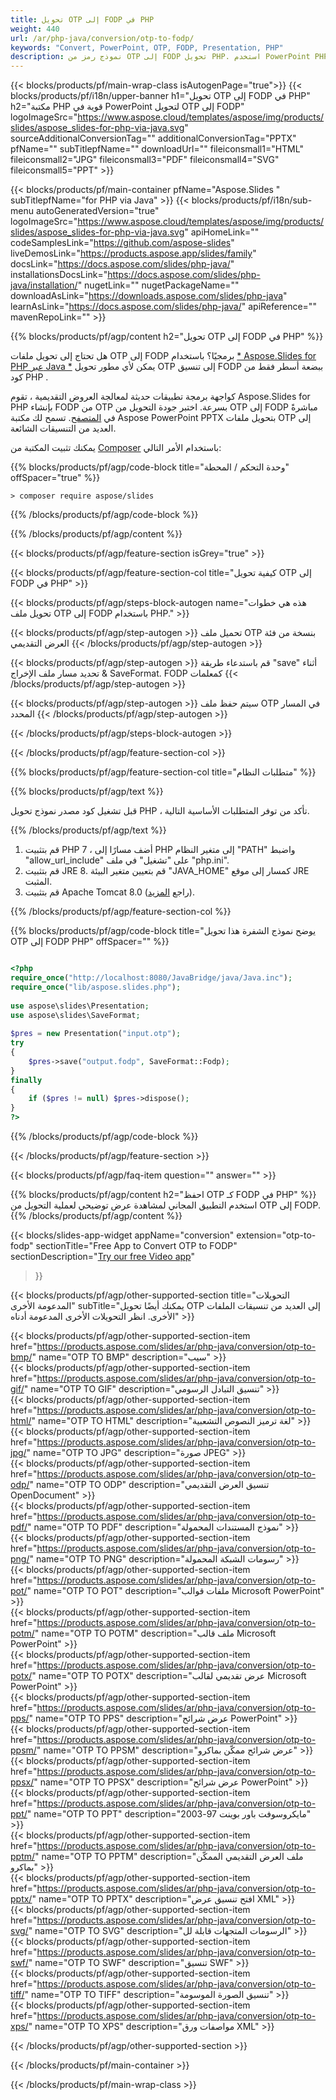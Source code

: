 ```yaml
---
title: تحويل OTP إلى FODP في PHP
weight: 440
url: /ar/php-java/conversion/otp-to-fodp/ 
keywords: "Convert, PowerPoint, OTP, FODP, Presentation, PHP"
description: نموذج رمز من OTP إلى FODP تحويل PHP. استخدم PowerPoint PHP API لتحويل ملفات OTP إلى ملفات FODP.
---
```


{{< blocks/products/pf/main-wrap-class isAutogenPage="true">}}
{{< blocks/products/pf/i18n/upper-banner h1="تحويل OTP إلى FODP في PHP" h2="مكتبة PHP قوية في PowerPoint لتحويل OTP إلى FODP" logoImageSrc="https://www.aspose.cloud/templates/aspose/img/products/slides/aspose_slides-for-php-via-java.svg" sourceAdditionalConversionTag="" additionalConversionTag="PPTX" pfName="" subTitlepfName="" downloadUrl="" fileiconsmall1="HTML" fileiconsmall2="JPG" fileiconsmall3="PDF" fileiconsmall4="SVG" fileiconsmall5="PPT" >}}

{{< blocks/products/pf/main-container pfName="Aspose.Slides " subTitlepfName="for PHP via Java" >}}
{{< blocks/products/pf/i18n/sub-menu autoGeneratedVersion="true" logoImageSrc="https://www.aspose.cloud/templates/aspose/img/products/slides/aspose_slides-for-php-via-java.svg" apiHomeLink="" codeSamplesLink="https://github.com/aspose-slides" liveDemosLink="https://products.aspose.app/slides/family" docsLink="https://docs.aspose.com/slides/php-java/" installationsDocsLink="https://docs.aspose.com/slides/php-java/installation/" nugetLink="" nugetPackageName="" downloadAsLink="https://downloads.aspose.com/slides/php-java" learnAsLink="https://docs.aspose.com/slides/php-java/" apiReference="" mavenRepoLink="" >}}

{{% blocks/products/pf/agp/content h2="تحويل OTP إلى FODP في PHP" %}}

هل تحتاج إلى تحويل ملفات OTP إلى FODP برمجيًا؟ باستخدام [* Aspose.Slides for PHP عبر Java *](https://products.aspose.com/slides/ar/php-java/) يمكن لأي مطور تحويل OTP إلى تنسيق FODP ببضعة أسطر فقط من كود PHP .

كواجهة برمجة تطبيقات حديثة لمعالجة العروض التقديمية ، تقوم Aspose.Slides for PHP بإنشاء FODP من OTP بسرعة. اختبر جودة التحويل من OTP إلى FODP مباشرةً في [المتصفح](https://products.aspose.app/slides/conversion). تسمح لك مكتبة Aspose PowerPoint PPTX بتحويل ملفات OTP إلى العديد من التنسيقات الشائعة.

يمكنك تثبيت المكتبة من [Composer](https://packagist.org/packages/aspose/slides) باستخدام الأمر التالي:

{{% blocks/products/pf/agp/code-block title="وحدة التحكم / المحطة" offSpacer="true" %}}

```console
> composer require aspose/slides 

```

{{% /blocks/products/pf/agp/code-block %}}

{{% /blocks/products/pf/agp/content %}}

{{< blocks/products/pf/agp/feature-section isGrey="true" >}}

{{< blocks/products/pf/agp/feature-section-col title="كيفية تحويل OTP إلى FODP في PHP" >}}

{{< blocks/products/pf/agp/steps-block-autogen name="هذه هي خطوات تحويل ملف OTP إلى FODP باستخدام PHP." >}}

{{< blocks/products/pf/agp/step-autogen >}}
تحميل ملف OTP بنسخة من فئة العرض التقديمي
{{< /blocks/products/pf/agp/step-autogen >}}

{{< blocks/products/pf/agp/step-autogen >}}
قم باستدعاء طريقة "save" أثناء تحديد مسار ملف الإخراج & SaveFormat. FODP كمعلمات
{{< /blocks/products/pf/agp/step-autogen >}}

{{< blocks/products/pf/agp/step-autogen >}}
سيتم حفظ ملف OTP في المسار المحدد
{{< /blocks/products/pf/agp/step-autogen >}}

{{< /blocks/products/pf/agp/steps-block-autogen >}}

{{< /blocks/products/pf/agp/feature-section-col >}}

{{% blocks/products/pf/agp/feature-section-col title="متطلبات النظام" %}}

{{% blocks/products/pf/agp/text %}}

 قبل تشغيل كود مصدر نموذج تحويل PHP ، تأكد من توفر المتطلبات الأساسية التالية.

{{% /blocks/products/pf/agp/text %}}

1. قم بتثبيت PHP 7 ، أضف مسارًا إلى PHP إلى متغير النظام "PATH" واضبط "allow_url_include" على "تشغيل" في ملف "php.ini".
1. قم بتثبيت JRE 8. قم بتعيين متغير البيئة "JAVA_HOME" كمسار إلى موقع JRE المثبت.
1. قم بتثبيت Apache Tomcat 8.0 (راجع [المزيد](https://docs.aspose.com/slides/php-java/installation/)). 

{{% /blocks/products/pf/agp/feature-section-col %}}

{{% blocks/products/pf/agp/code-block title="يوضح نموذج الشفرة هذا تحويل OTP إلى FODP PHP" offSpacer="" %}}

```php

<?php
require_once("http://localhost:8080/JavaBridge/java/Java.inc");
require_once("lib/aspose.slides.php");
 
use aspose\slides\Presentation;
use aspose\slides\SaveFormat;
 
$pres = new Presentation("input.otp");
try
{
    $pres->save("output.fodp", SaveFormat::Fodp);
}
finally
{
    if ($pres != null) $pres->dispose();
}
?>

```
{{% /blocks/products/pf/agp/code-block %}}

{{< /blocks/products/pf/agp/feature-section >}}

{{< blocks/products/pf/agp/faq-item question="" answer="" >}}
 
{{% blocks/products/pf/agp/content h2="احفظ OTP كـ FODP في PHP" %}}
استخدم التطبيق المجاني لمشاهدة عرض توضيحي لعملية التحويل من OTP إلى FODP. 
{{% /blocks/products/pf/agp/content %}}

<!-- aboutfile Starts -->

{{< blocks/slides-app-widget 
appName="conversion"
extension="otp-to-fodp"
sectionTitle="Free App to Convert OTP to FODP" 
sectionDescription="[Try our free Video app](https://products.aspose.app/slides/video/)" 
>}}

<!-- aboutfile Ends -->

{{< blocks/products/pf/agp/other-supported-section title="التحويلات المدعومة الأخرى" subTitle="يمكنك أيضًا تحويل OTP إلى العديد من تنسيقات الملفات الأخرى. انظر التحويلات الأخرى المدعومة أدناه" >}}

{{< blocks/products/pf/agp/other-supported-section-item href="https://products.aspose.com/slides/ar/php-java/conversion/otp-to-bmp/" name="OTP TO BMP" description="سيب" >}}  
{{< blocks/products/pf/agp/other-supported-section-item href="https://products.aspose.com/slides/ar/php-java/conversion/otp-to-gif/" name="OTP TO GIF" description="تنسيق التبادل الرسومي" >}}  
{{< blocks/products/pf/agp/other-supported-section-item href="https://products.aspose.com/slides/ar/php-java/conversion/otp-to-html/" name="OTP TO HTML" description="لغة ترميز النصوص التشعبية" >}}  
{{< blocks/products/pf/agp/other-supported-section-item href="https://products.aspose.com/slides/ar/php-java/conversion/otp-to-jpg/" name="OTP TO JPG" description="صورة JPEG" >}}  
{{< blocks/products/pf/agp/other-supported-section-item href="https://products.aspose.com/slides/ar/php-java/conversion/otp-to-odp/" name="OTP TO ODP" description="تنسيق العرض التقديمي OpenDocument" >}}  
{{< blocks/products/pf/agp/other-supported-section-item href="https://products.aspose.com/slides/ar/php-java/conversion/otp-to-pdf/" name="OTP TO PDF" description="نموذج المستندات المحمولة" >}}  
{{< blocks/products/pf/agp/other-supported-section-item href="https://products.aspose.com/slides/ar/php-java/conversion/otp-to-png/" name="OTP TO PNG" description="رسومات الشبكة المحمولة" >}}  
{{< blocks/products/pf/agp/other-supported-section-item href="https://products.aspose.com/slides/ar/php-java/conversion/otp-to-pot/" name="OTP TO POT" description="ملفات قوالب Microsoft PowerPoint" >}}  
{{< blocks/products/pf/agp/other-supported-section-item href="https://products.aspose.com/slides/ar/php-java/conversion/otp-to-potm/" name="OTP TO POTM" description="ملف قالب Microsoft PowerPoint" >}}  
{{< blocks/products/pf/agp/other-supported-section-item href="https://products.aspose.com/slides/ar/php-java/conversion/otp-to-potx/" name="OTP TO POTX" description="عرض تقديمي لقالب Microsoft PowerPoint" >}}  
{{< blocks/products/pf/agp/other-supported-section-item href="https://products.aspose.com/slides/ar/php-java/conversion/otp-to-pps/" name="OTP TO PPS" description="عرض شرائح PowerPoint" >}}  
{{< blocks/products/pf/agp/other-supported-section-item href="https://products.aspose.com/slides/ar/php-java/conversion/otp-to-ppsm/" name="OTP TO PPSM" description="عرض شرائح ممكّن بماكرو" >}}  
{{< blocks/products/pf/agp/other-supported-section-item href="https://products.aspose.com/slides/ar/php-java/conversion/otp-to-ppsx/" name="OTP TO PPSX" description="عرض شرائح PowerPoint" >}}  
{{< blocks/products/pf/agp/other-supported-section-item href="https://products.aspose.com/slides/ar/php-java/conversion/otp-to-ppt/" name="OTP TO PPT" description="مايكروسوفت باور بوينت 97-2003" >}}  
{{< blocks/products/pf/agp/other-supported-section-item href="https://products.aspose.com/slides/ar/php-java/conversion/otp-to-pptm/" name="OTP TO PPTM" description="ملف العرض التقديمي الممكّن بماكرو" >}}  
{{< blocks/products/pf/agp/other-supported-section-item href="https://products.aspose.com/slides/ar/php-java/conversion/otp-to-pptx/" name="OTP TO PPTX" description="افتح تنسيق عرض XML" >}}  
{{< blocks/products/pf/agp/other-supported-section-item href="https://products.aspose.com/slides/ar/php-java/conversion/otp-to-svg/" name="OTP TO SVG" description="الرسومات المتجهات قابلة لل" >}}  
{{< blocks/products/pf/agp/other-supported-section-item href="https://products.aspose.com/slides/ar/php-java/conversion/otp-to-swf/" name="OTP TO SWF" description="تنسيق SWF" >}}  
{{< blocks/products/pf/agp/other-supported-section-item href="https://products.aspose.com/slides/ar/php-java/conversion/otp-to-tiff/" name="OTP TO TIFF" description="تنسيق الصورة الموسومة" >}}  
{{< blocks/products/pf/agp/other-supported-section-item href="https://products.aspose.com/slides/ar/php-java/conversion/otp-to-xps/" name="OTP TO XPS" description="مواصفات ورق XML" >}}  


{{< /blocks/products/pf/agp/other-supported-section >}}

{{< /blocks/products/pf/main-container >}}
    
{{< /blocks/products/pf/main-wrap-class >}}